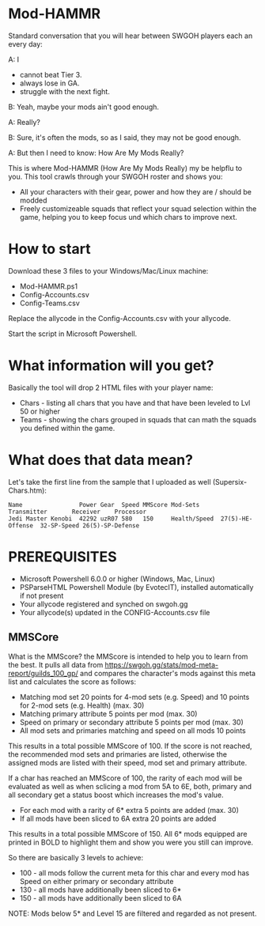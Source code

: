 # Mod-HAMMR
Standard conversation that you will hear between SWGOH players each an every day:

A: I
  - cannot beat Tier 3.
  - always lose in GA.
  - struggle with the next fight.

B: Yeah, maybe your mods ain't good enough.

A: Really?

B: Sure, it's  often the mods, so as I said, they may not be good enough.

A: But then I need to know: How Are My Mods Really?


This is where Mod-HAMMR (How Are My Mods Really) my be helpflu to you. This tool crawls through your SWGOH roster and shows you:
- All your characters with their gear, power and how they are / should be modded
- Freely customizeable squads that reflect your squad selection within the game, helping you to keep focus und which chars to improve next.

How to start
============
Download these 3 files to your Windows/Mac/Linux machine:
- Mod-HAMMR.ps1
- Config-Accounts.csv
- Config-Teams.csv

Replace the allycode in the Config-Accounts.csv with your allycode.

Start the script in Microsoft Powershell.

What information will you get?
==============================
Basically the tool will drop 2 HTML files with your player name:
- Chars - listing all chars that you have and that have been leveled to Lvl 50 or higher
- Teams - showing the chars grouped in squads that can math the squads you defined within the game.

What does that data mean?
=========================
Let's take the first line from the sample that I uploaded as well (Supersix-Chars.htm):

    Name                Power Gear  Speed MMScore Mod-Sets      Transmitter       Receiver    Processor    
    Jedi Master Kenobi  42292 uzR07 580   150     Health/Speed  27(5)-HE-Offense  32-SP-Speed 26(5)-SP-Defense
    

PREREQUISITES
=============
- Microsoft Powershell 6.0.0 or higher (Windows, Mac, Linux)
- PSParseHTML Powershell Module (by EvotecIT), installed automatically if not present 
- Your allycode registered and synched on swgoh.gg
- Your allycode(s) updated in the CONFIG-Accounts.csv file


MMSCore
-------
What is the MMScore? the MMScore is intended to help you to learn from the best. It pulls all data from https://swgoh.gg/stats/mod-meta-report/guilds_100_gp/ and compares the character's mods against this meta list and calculates the score as follows:
- Matching mod set 20 points for 4-mod sets (e.g. Speed) and 10 points for 2-mod sets (e.g. Health) (max. 30)
- Matching primary attribute 5 points per mod (max. 30)
- Speed on primary or secondary attribute 5 points per mod (max. 30)
- All mod sets and primaries matching and speed on all mods 10 points

This results in a total possible MMScore of 100. If the score is not reached, the recommended mod sets and primaries are listed, otherwise the assigned mods are listed with their speed, mod set and primary attribute.

If a char has reached an MMScore of 100, the rarity of each mod will be evaluated as well as when sclicing a mod from 5A to 6E, both, primary and all secondary get a status boost which increases the mod's value.
- For each mod with a rarity of 6* extra 5 points are added (max. 30)
- If all mods have been sliced to 6A extra 20 points are added

This results in a total possible MMScore of 150. All 6* mods equipped are printed in BOLD to highlight them and show you were you still can improve.

So there are basically 3 levels to achieve:
- 100 - all mods follow the current meta for this char and every mod has Speed on either primary or secondary attribute
- 130 - all mods have additionally been sliced to 6*
- 150 - all mods have additionally been sliced to 6A

NOTE: Mods below 5* and Level 15 are filtered and regarded as not present.
